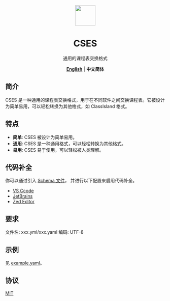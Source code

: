 
<div align="center">

<image src="http://m.qpic.cn/psc?/V51UyG6T2hLdbN0oEgHl3fEkH73KqJt7/TmEUgtj9EK6.7V8ajmQrEEsEylM*52lTktZHLze*PTbMCd2wg4o5kkEyKNVsVL9UM5xK4GLClF.TOL*ty*FnqAuxBQmobbAoJ.gYMo62EQY!/mnull&bo=wADAAAAAAAADByI!&rf=photolist&t=5" height="64"/>

# CSES

通用的课程表交换格式

[**English**](../../README.md) | **中文简体**

</div>

## 简介

CSES 是一种通用的课程表交换格式，用于在不同软件之间交换课程表。它被设计为简单易用，可以轻松转换为其他格式，如 ClassIsland 格式。

## 特点

- **简单**: CSES 被设计为简单易用。
- **通用**: CSES 是一种通用格式，可以轻松转换为其他格式。
- **易用**: CSES 易于使用，可以轻松被人类理解。

## 代码补全

你可以通过引入 [Schema 文件](https://raw.githubusercontent.com/CSES-org/CSES/refs/heads/main/cses.schema.json)，
并进行以下配置来启用代码补全。

- [VS Ccode](https://marketplace.visualstudio.com/items?itemName=redhat.vscode-yaml)
- [JetBrains](https://www.jetbrains.com/help/idea/yaml.html#use-schema-keyword)
- [Zed Editor](https://zed.dev/docs/languages/yaml#schemas)

## 要求

文件名: xxx.yml/xxx.yaml
编码: UTF-8

## 示例

见 [example.yaml](./example.yaml)。

## 协议

[MIT](./LICENSE)

